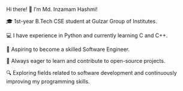 Hi there! 👋 I’m Md. Inzamam Hashmi!

🎓 1st-year B.Tech CSE student at Gulzar Group of Institutes.

💻 I have experience in Python and currently learning C and C++.

🚀 Aspiring to become a skilled Software Engineer.

🌱 Always eager to learn and contribute to open-source projects.

🔍 Exploring fields related to software development and continuously improving my programming skills.
<!---
inzihashmi20/inzihashmi20 is a ✨ special ✨ repository because its `README.md` (this file) appears on your GitHub profile.
You can click the Preview link to take a look at your changes.
--->

